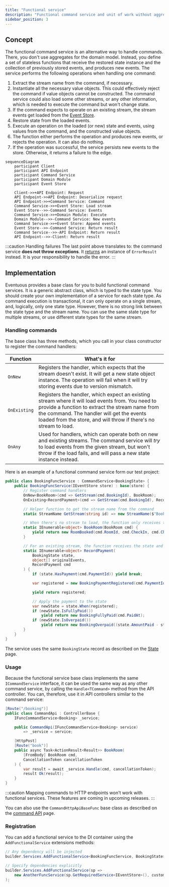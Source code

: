 ```yaml
---
title: "Functional service"
description: "Functional command service and unit of work without aggregates"
sidebar_position: 3
---
```


## Concept

The functional command service is an alternative way to handle commands. There, you don't use aggregates for the domain model. Instead, you define a set of stateless functions that receive the restored state instance and the collection of previously stored events, and produces new events. The service performs the following operations when handling one command:
1. Extract the stream name from the command, if necessary.
2. Instantiate all the necessary value objects. This could effectively reject the command if value objects cannot be constructed. The command service could also load some other streams, or any other information, which is needed to execute the command but won't change state.
3. If the command expects to operate on an existing stream, the stream events get loaded from the [Event Store](../persistence/event-store).
4. Restore state from the loaded events.
5. Execute an operation on the loaded (or new) state and events, using values from the command, and the constructed value objects.
6. The function either performs the operation and produces new events, or rejects the operation. It can also do nothing.
7. If the operation was successful, the service persists new events to the store. Otherwise, it returns a failure to the edge.

```mermaid
sequenceDiagram
    participant Client
    participant API Endpoint
    participant Command Service
    participant Domain Module
    participant Event Store

    Client->>+API Endpoint: Request
    API Endpoint->>API Endpoint: Deserialize request
    API Endpoint->>+Command Service: Command
    Command Service->>+Event Store: Load stream
    Event Store-->>-Command Service: Events
    Command Service->>+Domain Module: Execute
    Domain Module-->>-Command Service: New events
    Command Service->>+Event Store: Append events
    Event Store-->>-Command Service: Return result
    Command Service-->>-API Endpoint: Return result
    API Endpoint-->>-Client: Return result
```

:::caution Handling failures
The last point above translates to: the command service **does not throw exceptions**. It [returns](./app-service.md#result) an instance of `ErrorResult` instead. It is your responsibility to handle the error.
:::

## Implementation

Eventuous provides a base class for you to build functional command services. It is a generic abstract class, which is typed to the state type. You should create your own implementation of a service for each state type. As command execution is transactional, it can only operate on a single stream, and, logically, only one state type. However, there is no strong link between the state type and the stream name. You can use the same state type for multiple streams, or use different state types for the same stream.

### Handling commands

The base class has three methods, which you call in your class constructor to register the command handlers:

| Function     | What's it for                                                                                                                                                                                                                                                          |
|--------------|------------------------------------------------------------------------------------------------------------------------------------------------------------------------------------------------------------------------------------------------------------------------|
| `OnNew`      | Registers the handler, which expects that the stream doesn't exist. It will get a new state object instance. The operation will fail when it will try storing events due to version mismatch.                                                                          |
| `OnExisting` | Registers the handler, which expect an existing stream where it will load events from. You need to provide a function to extract the stream name from the command. The handler will get the events loaded from the store, and will throw if there's no stream to load. |
| `OnAny`      | Used for handlers, which can operate both on new and existing streams. The command service will _try_ to load events from the given stream, but won't throw if the load fails, and will pass a new state instance instead.                                             |

Here is an example of a functional command service form our test project:

```csharp title="BookingFuncService.cs"
public class BookingFuncService : CommandService<BookingState> {
    public BookingFuncService(IEventStore store) : base(store) {
        // Register command handlers
        OnNew<BookRoom>(cmd => GetStream(cmd.BookingId), BookRoom);
        OnExisting<RecordPayment>(cmd => GetStream(cmd.BookingId), RecordPayment);

        // Helper function to get the stream name from the command
        static StreamName GetStream(string id) => new StreamName($"Booking-{id}");

        // When there's no stream to load, the function only receives the command
        static IEnumerable<object> BookRoom(BookRoom cmd) {
            yield return new RoomBooked(cmd.RoomId, cmd.CheckIn, cmd.CheckOut, cmd.Price);
        }

        // For an existing stream, the function receives the state and the events
        static IEnumerable<object> RecordPayment(
            BookingState state, 
            object[] originalEvents, 
            RecordPayment cmd
        ) {
            if (state.HasPayment(cmd.PaymentId)) yield break;

            var registered = new BookingPaymentRegistered(cmd.PaymentId, cmd.Amount.Amount);

            yield return registered;

            // Apply the payment to the state
            var newState = state.When(registered);
            if (newState.IsFullyPaid()) 
                yield return new BookingFullyPaid(cmd.PaidAt);
            if (newState.IsOverpaid()) 
                yield return new BookingOverpaid((state.AmountPaid - state.Price).Amount);
        }
    }
}
```

The service uses the same `BookingState` record as described on the [State](../domain/state) page.

### Usage

Because the functional service base class implements the same `ICommandService` interface, it can be used the same way as any other command service, by calling the `Handle<TCommand>` method from the API controller. You can, therefore, use it in API controllers similar to the command service:

```csharp title="Api/Bookings.cs"
[Route("/booking")]
public class CommandApi : ControllerBase {
    IFuncCommandService<Booking> _service;

    public CommandApi(IFuncCommandService<Booking> service) 
        => _service = service;

    [HttpPost]
    [Route("book")]
    public async Task<ActionResult<Result>> BookRoom(
        [FromBody] BookRoom cmd, 
        CancellationToken cancellationToken
    ) {
        var result = await _service.Handle(cmd, cancellationToken);
        result Ok(result);
    }
}
```

:::caution
Mapping commands to HTTP endpoints won't work with functional services. These features are coming in upcoming releases.
:::

You can also use the `CommandHttpApiBaseFunc` base class as described on the [command API](./command-api.md) page.

### Registration

You can add a functional service to the DI container using the `AddFunctionalService` extensions methods:

```csharp title="Program.cs"
// Any dependency will be injected
builder.Services.AddFunctionalService<BookingFuncService, BookingState>();

// Specify dependencies explicitly
builder.Services.AddFunctionalService(sp => 
    new AnotherFuncService(sp.GetRequiredService<IEventStore>(), customTypeMap)
);
```